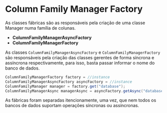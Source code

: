 # Column Family Manager Factory

As classes fábricas são as responsáveis pela criação de uma classe Manager numa família de colunas.

* **ColumnFamilyManagerAsyncFactory**
* **ColumnFamilyManagerFactory**

As classes `ColumnFamilyManagerAsyncFactory` e `ColumnFamilyManagerFactory` são responsáveis pela criação das classes gerentes de forma síncrona e assíncrona respectivamente, para isso, basta passar informar o nome do banco de dados.

```java
ColumnFamilyManagerFactory factory = //instance
ColumnFamilyManagerAsyncFactory asyncFactory = //instance
ColumnFamilyManager manager = factory.get("database");
ColumnFamilyManagerAsync managerAsync = asyncFactory.getAsync("database");
```

As fábricas foram separadas itencionamente, uma vez, que nem todos os bancos de dados suportam operações síncronas ou assíncronas.

